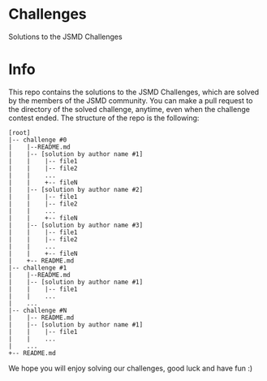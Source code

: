 # Challenges
Solutions to the JSMD Challenges

# Info
This repo contains the solutions to the JSMD Challenges, which are solved by the members of the JSMD community. You can make a pull request to the directory of the solved challenge, anytime, even when the challenge contest ended. The structure of the repo is the following:

```
[root]
|-- challenge #0
|    |--README.md
|    |-- [solution by author name #1]
|    |    |-- file1
|    |    |-- file2
|    |    ...
|    |    +-- fileN
|    |-- [solution by author name #2]
|    |    |-- file1
|    |    |-- file2
|    |    ...
|    |    +-- fileN
|    |-- [solution by author name #3]
|    |    |-- file1
|    |    |-- file2
|    |    ...
|    |    +-- fileN
|    +-- README.md
|-- challenge #1
|    |--README.md
|    |-- [solution by author name #1]
|    |    |-- file1
|    |    ...
|    ...
|-- challenge #N
|    |-- README.md
|    |-- [solution by author name #1]
|    |    |-- file1
|    |    ...
|    ...
+-- README.md
```

We hope you will enjoy solving our challenges, good luck and have fun :)